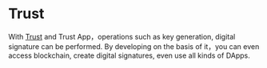 # Trust

With [Trust](https://talk.citahub.com/t/topic/424) and Trust App，operations such as key generation, digital signature can be performed. By developing on the basis of it，you can even access blockchain, create digital signatures, even use all kinds of DApps.
